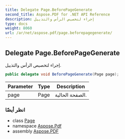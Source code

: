 ```yaml
---
title: Delegate Page.BeforePageGenerate
second_title: Aspose.PDF for .NET API Reference
description: إجراء لتخصيص الرأس والتذييل
type: docs
weight: 8060
url: /ar/net/aspose.pdf/page.beforepagegenerate/
---
```

## Delegate Page.BeforePageGenerate

إجراء لتخصيص الرأس والتذييل.

```csharp
public delegate void BeforePageGenerate(Page page);
```

| Parameter | Type | Description |
| --- | --- | --- |
| page | Page | الصفحة الحالية. |

### انظر أيضًا

* class [Page](../page/)
* namespace [Aspose.Pdf](../../aspose.pdf/)
* assembly [Aspose.PDF](../../)